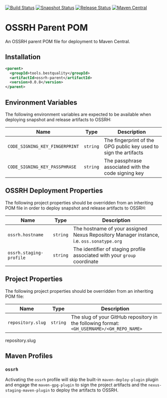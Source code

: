 [![Build Status](https://github.com/Best-Quality-Engineering/ossrh-parent/actions/workflows/branch-build.yml/badge.svg)](https://github.com/Best-Quality-Engineering/ossrh-parent/actions/workflows/branch-build.yml)
[![Snapshot Status](https://github.com/Best-Quality-Engineering/ossrh-parent/actions/workflows/ossrh-snapshot.yml/badge.svg)](https://github.com/Best-Quality-Engineering/ossrh-parent/actions/workflows/ossrh-snapshot.yml)
[![Release Status](https://github.com/Best-Quality-Engineering/ossrh-parent/actions/workflows/ossrh-release.yml/badge.svg)](https://github.com/Best-Quality-Engineering/ossrh-parent/actions/workflows/ossrh-release.yml)
[![Maven Central](https://img.shields.io/maven-central/v/tools.bestquality/ossrh-parent.svg?color=green&label=maven%20central)](https://search.maven.org/search?q=g:tools.bestquality%20AND%20a:ossrh-parent)

# OSSRH Parent POM
An OSSRH parent POM file for deployment to Maven Central.

## Installation
```xml
<parent>
  <groupId>tools.bestquality</groupId>
  <artifactId>ossrh-parent</artifactId>
  <version>0.0.8</version>
</parent>
```
## Environment Variables
The following environment variables are expected to be available when deploying snapshot and release artifacts to
OSSRH:

| Name                           | Type     | Description                                                      |
|--------------------------------|----------|------------------------------------------------------------------|
| `CODE_SIGNING_KEY_FINGERPRINT` | `string` | The fingerprint of the GPG public key used to sign the artifacts |
| `CODE_SIGNING_KEY_PASSPHRASE`  | `string` | The passphrase associated with the code signing key              |

## OSSRH Deployment Properties
The following project properties should be overridden from an inheriting POM file in order to deploy snapshot and 
release artifacts to OSSRH:

| Name                    | Type     | Description                                                                              |
|-------------------------|----------|------------------------------------------------------------------------------------------|
| `ossrh.hostname`        | `string` | The hostname of your assigned Nexus Repository Manager instance, i.e. `oss.sonatype.org` |
| `ossrh.staging-profile` | `string` | The identifier of staging profile associated with your `group` coordinate                |

## Project Properties
The following project properties should be overridden from an inheriting POM file:

| Name              | Type     | Description                                                                                |
|-------------------|----------|--------------------------------------------------------------------------------------------|
| `repository.slug` | `string` | The slug of your GitHub repository in the following format: `<GH_USERNAME>/<GH_REPO_NAME>` |

repository.slug

## Maven Profiles
### `ossrh`
Activating the `ossrh` profile will skip the built-in `maven-deploy-plugin` plugin and engage the `maven-gpg-plugin` to
sign the project artifacts and the `nexus-staging-maven-plugin` to deploy the artifacts to OSSRH.